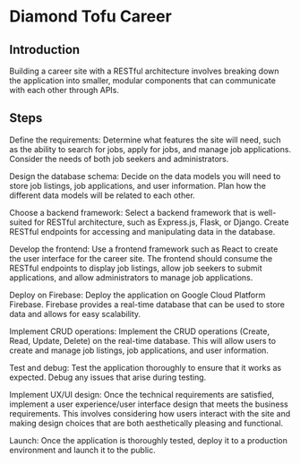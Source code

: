 # Diamond Tofu Career

## Introduction

Building a career site with a RESTful architecture involves breaking down the application into smaller, modular components that can communicate with each other through APIs. 

## Steps
Define the requirements: Determine what features the site will need, such as the ability to search for jobs, apply for jobs, and manage job applications. Consider the needs of both job seekers and administrators.    

Design the database schema: Decide on the data models you will need to store job listings, job applications, and user information. Plan how the different data models will be related to each other.    

Choose a backend framework: Select a backend framework that is well-suited for RESTful architecture, such as Express.js, Flask, or Django. Create RESTful endpoints for accessing and manipulating data in the database.    

Develop the frontend: Use a frontend framework such as React to create the user interface for the career site. The frontend should consume the RESTful endpoints to display job listings, allow job seekers to submit applications, and allow administrators to manage job applications.    

Deploy on Firebase: Deploy the application on Google Cloud Platform Firebase. Firebase provides a real-time database that can be used to store data and allows for easy scalability.    

Implement CRUD operations: Implement the CRUD operations (Create, Read, Update, Delete) on the real-time database. This will allow users to create and manage job listings, job applications, and user information.   

Test and debug: Test the application thoroughly to ensure that it works as expected. Debug any issues that arise during testing.    

Implement UX/UI design: Once the technical requirements are satisfied, implement a user experience/user interface design that meets the business requirements. This involves considering how users interact with the site and making design choices that are both aesthetically pleasing and functional.    

Launch: Once the application is thoroughly tested, deploy it to a production environment and launch it to the public.   
